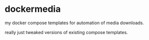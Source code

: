 # dockermedia
my docker compose templates for automation of media downloads.

really just tweaked versions of existing compose templates.
